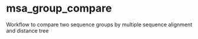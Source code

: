 # msa_group_compare
Workflow to compare two sequence groups by multiple sequence alignment and distance tree
